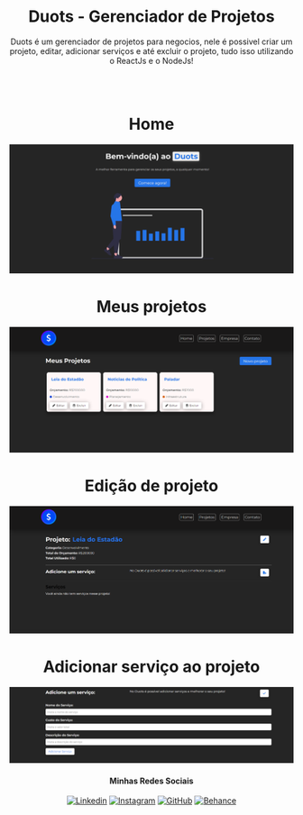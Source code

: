 <div align="center">
<h1 font-size: 2rem; font-weight: 600; text-transform: uppercase;>Duots - Gerenciador de Projetos</h1>

<p>Duots é um gerenciador de projetos para negocios, nele é possivel criar um projeto, editar, adicionar serviços e até excluir o projeto, tudo isso utilizando o ReactJs e o NodeJs!</p>

<br>

</br>

<h1>Home</h1>

 <img border-radius="10px" src="https://github.com/MatheusCanesso/duots/blob/main/src/img/01.png"/>

 <br>

 <h1>Meus projetos</h1>

  <img border-radius="10px" src="https://github.com/MatheusCanesso/duots/blob/main/src/img/02.png"/>

 <br>

 <h1>Edição de projeto</h1>

  <img border-radius="10px" src="https://github.com/MatheusCanesso/duots/blob/main/src/img/03.png"/>

 <br>

 <h1>Adicionar serviço ao projeto</h1>

  <img border-radius="10px" src="https://github.com/MatheusCanesso/duots/blob/main/src/img/04.png"/>

 <br>

 <div align="center" padding="15px">

 <h4>Minhas Redes Sociais</h4>
  
[![Linkedin](https://img.shields.io/badge/LinkedIn-0077B5?style=for-the-badge&logo=linkedin&logoColor=white)](https://www.linkedin.com/in/matheus-canesso-bbbb65202/)
[![Instagram](https://img.shields.io/badge/Instagram-E4405F?style=for-the-badge&logo=instagram&logoColor=white)]()
[![GitHub](https://img.shields.io/badge/GitHub-100000?style=for-the-badge&logo=github&logoColor=white)](https://github.com/MatheusCanesso)
[![Behance](https://img.shields.io/badge/-Behance-blue?style=for-the-badge&logo=behance&logoColor=white)](https://www.behance.net/matheuscanesso)

</div>
 
 </br>
</div>
